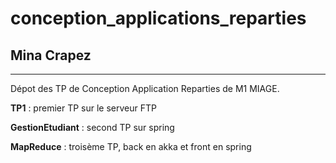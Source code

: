 # conception_applications_reparties

## Mina Crapez


---------------

Dépot des TP de Conception Application Reparties de M1 MIAGE.

**TP1** : premier TP sur le serveur FTP

**GestionEtudiant** : second TP sur spring

**MapReduce** : troisème TP, back en akka et front en spring

